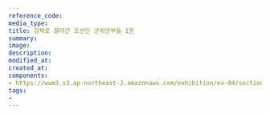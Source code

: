 ```yaml
---
reference_code:
media_type:
title: 강제로 끌려간 조선인 군위안부들 1권
summary:
image:
description:
modified_at:
created_at:
components:
- https://wwm3.s3.ap-northeast-2.amazonaws.com/exhibition/ex-04/section-02/99_강제로+끌려간+조선인+군위안부들+1권.jpg
tags:
-
---
```

